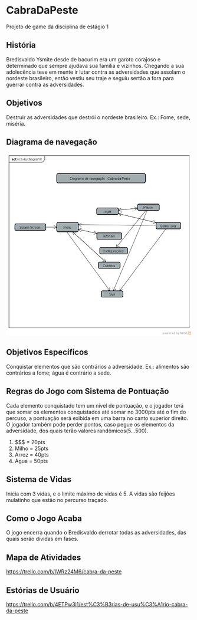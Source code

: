 # CabraDaPeste
Projeto de game da disciplina de estágio 1


## História
  Bredisvaldo Ysmite desde de bacurim era um garoto corajoso e determinado que sempre ajudava sua família e vizinhos. Chegando a sua adolecência teve em mente ir lutar contra as adversidades que assolam o nordeste brasileiro, então vestiu seu traje e seguiu sertão a fora para guerrar contra as adversidades.


## Objetivos
  Destruir as adversidades que destrói o nordeste brasileiro. Ex.: Fome, sede, miséria.
  

## Diagrama de navegação
 
 ![diagrama](Diagrama_de_Navegacao-CabraDaPeste.png)
 

## Objetivos Específicos
  Conquistar elementos que são contrários a adversidade. Ex.: alimentos são contrários a fome; água é contrário a sede.
  

##  Regras do Jogo com Sistema de Pontuação
  Cada elemento conquistado tem um nível de pontuação, e o jogador terá que somar os elementos conquistados até somar no 3000pts até o fim do percuso, a pontuação será exibida em uma barra no canto superior direito. O jogador também pode perder pontos, caso pegue os elementos da adversidade, dos quais terão valores randômicos(5...500).
  
  1. $$$ = 20pts
  2. Milho = 25pts
  3. Arroz = 40pts
  4. Água = 50pts
  

## Sistema de Vidas
  Inicia com 3 vidas, e o limite máximo de vidas é 5. A vidas são feijões mulatinho que estão no percurso traçado.
  
## Como o Jogo Acaba
  O jogo encerra quando o Bredisvaldo derrotar todas as adversidades, das quais serão dívidas em fases.
  
## Mapa de Atividades
  https://trello.com/b/lWRz24M6/cabra-da-peste
  
## Estórias de Usuário
  https://trello.com/b/4ETPw3l1/est%C3%B3rias-de-usu%C3%A1rio-cabra-da-peste
